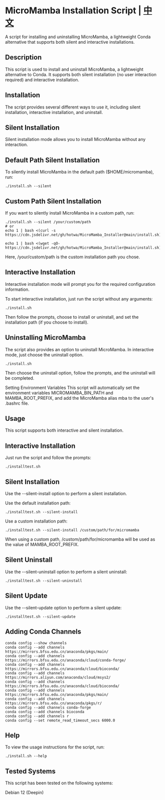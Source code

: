 # MicroMamba Installation Script | [中文](./README_CN.md)
A script for installing and uninstalling MicroMamba, a lightweight Conda alternative that supports both silent and interactive installations.

## Description

This script is used to install and uninstall MicroMamba, a lightweight alternative to Conda. It supports both silent installation (no user interaction required) and interactive installation.

## Installation
The script provides several different ways to use it, including silent installation, interactive installation, and uninstall.

## Silent Installation
Silent installation mode allows you to install MicroMamba without any interaction.

## Default Path Silent Installation
To silently install MicroMamba in the default path ($HOME/micromamba), run:

```shell
./install.sh --silent
```

## Custom Path Silent Installation
If you want to silently install MicroMamba in a custom path, run:

```shell
./install.sh --silent /your/custom/path
# or
echo 1 | bash <(curl -s https://cdn.jsdelivr.net/gh/hotwa/MicroMamba_Installer@main/install.sh)

echo 1 | bash <(wget -qO- https://cdn.jsdelivr.net/gh/hotwa/MicroMamba_Installer@main/install.sh)

```

Here, /your/custom/path is the custom installation path you chose.

## Interactive Installation
Interactive installation mode will prompt you for the required configuration information.

To start interactive installation, just run the script without any arguments:

```shell
./install.sh
```

Then follow the prompts, choose to install or uninstall, and set the installation path (if you choose to install).

## Uninstalling MicroMamba
The script also provides an option to uninstall MicroMamba. In interactive mode, just choose the uninstall option.

```shell
./install.sh
```

Then choose the uninstall option, follow the prompts, and the uninstall will be completed.

Setting Environment Variables
This script will automatically set the environment variables MICROMAMBA_BIN_PATH and MAMBA_ROOT_PREFIX, and add the MicroMamba alias mba to the user's .bashrc file.

## Usage
This script supports both interactive and silent installation.

## Interactive Installation
Just run the script and follow the prompts:

```shell
./installtest.sh
```

## Silent Installation
Use the --silent-install option to perform a silent installation.

Use the default installation path:

```shell
./installtest.sh --silent-install
```

Use a custom installation path:

```shell
./installtest.sh --silent-install /custom/path/for/micromamba
```

When using a custom path, /custom/path/for/micromamba will be used as the value of MAMBA_ROOT_PREFIX.

## Silent Uninstall
Use the --silent-uninstall option to perform a silent uninstall:

```shell
./installtest.sh --silent-uninstall
```

## Silent Update
Use the --silent-update option to perform a silent update:

```shell
./installtest.sh --silent-update
```

## Adding Conda Channels

```shell
conda config --show channels
conda config --add channels https://mirrors.bfsu.edu.cn/anaconda/pkgs/main/
conda config --add channels https://mirrors.bfsu.edu.cn/anaconda/cloud/conda-forge/
conda config --add channels https://mirrors.bfsu.edu.cn/anaconda/cloud/bioconda/
conda config --add channels https://mirrors.aliyun.com/anaconda/cloud/msys2/
conda config --add channels https://mirrors.bfsu.edu.cn/anaconda/cloud/bioconda/
conda config --add channels https://mirrors.bfsu.edu.cn/anaconda/pkgs/main/
conda config --add channels https://mirrors.bfsu.edu.cn/anaconda/pkgs/r/
conda config --add channels conda-forge
conda config --add channels bioconda
conda config --add channels r
conda config --set remote_read_timeout_secs 6000.0
```

## Help
To view the usage instructions for the script, run:

```shell
./install.sh --help
```

## Tested Systems

This script has been tested on the following systems:

Debian 12 (Deepin)
